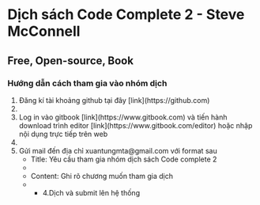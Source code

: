 Dịch sách Code Complete 2 - Steve McConnell
===========================================
Free, Open-source, Book
-----------------------
### Hướng dẫn cách tham gia vào nhóm dịch
<ol>
  <li>Đăng kí tài khoảng github tại đây [link](https://github.com)<li>
  <li>Log in vào gitbook [link](https://www.gitbook.com) và tiến hành download trình editor [link](https://www.gitbook.com/editor) hoặc nhập nội dụng trực tiếp trên web<li>
  <li>Gửi mail đến địa chỉ xuantungmta@gmail.com với format sau
    <ul>
    <li>Title: Yêu cầu tham gia nhóm dịch sách Code complete 2<li>
    <li>Content: Ghi rõ chương muốn tham gia dịch<li>
    <ul>
  <li>
  4.Dịch và submit lên hệ thống
<ol>
